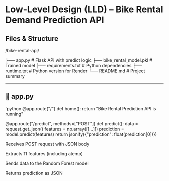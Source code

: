 #  Low-Level Design (LLD) – Bike Rental Demand Prediction API

##  Files & Structure
/bike-rental-api/

├── app.py                  # Flask API with predict logic
├── bike_rental_model.pkl   # Trained model
├── requirements.txt        # Python dependencies
├── runtime.txt             # Python version for Render
└── README.md               # Project summary

---

## 📄 app.py

`python
@app.route("/")
def home():
    return "Bike Rental Prediction API is running"

@app.route("/predict", methods=["POST"])
def predict():
    data = request.get_json()
    features = np.array([[...]])
    prediction = model.predict(features)
    return jsonify({"prediction": float(prediction[0])})

Receives POST request with JSON body

Extracts 11 features (including atemp)

Sends data to the Random Forest model

Returns prediction as JSON



